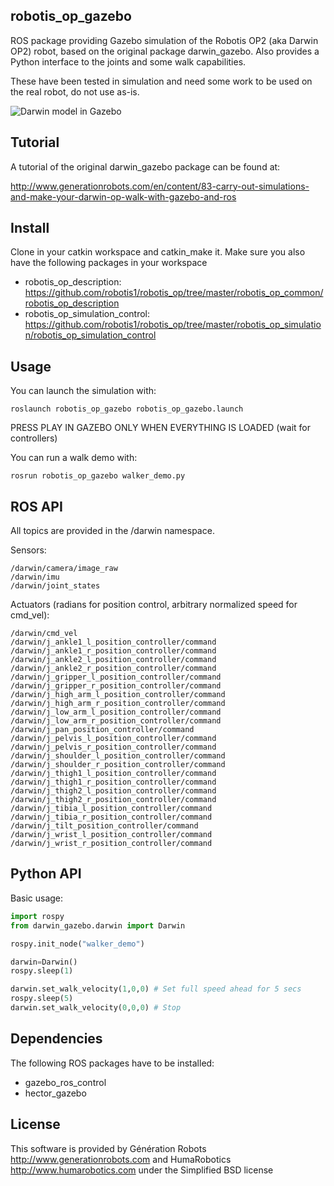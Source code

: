 ## robotis_op_gazebo

ROS package providing Gazebo simulation of the Robotis OP2 (aka Darwin OP2) robot, based on the original package darwin_gazebo.
Also provides a Python interface to the joints and some walk capabilities.

These have been tested in simulation and need some work to be used on the real robot, do not use as-is.

![Darwin model in Gazebo](/darwin.png?raw=true "Darwin model in Gazebo")

## Tutorial

A tutorial of the original darwin_gazebo package can be found at:

http://www.generationrobots.com/en/content/83-carry-out-simulations-and-make-your-darwin-op-walk-with-gazebo-and-ros

## Install

Clone in your catkin workspace and catkin_make it.
Make sure you also have the following packages in your workspace
* robotis_op_description: https://github.com/robotis1/robotis_op/tree/master/robotis_op_common/robotis_op_description
* robotis_op_simulation_control: https://github.com/robotis1/robotis_op/tree/master/robotis_op_simulation/robotis_op_simulation_control
    
## Usage

You can launch the simulation with:

    roslaunch robotis_op_gazebo robotis_op_gazebo.launch
    
PRESS PLAY IN GAZEBO ONLY WHEN EVERYTHING IS LOADED (wait for controllers)

You can run a walk demo with:

    rosrun robotis_op_gazebo walker_demo.py

## ROS API

All topics are provided in the /darwin namespace.

Sensors:

    /darwin/camera/image_raw
    /darwin/imu
    /darwin/joint_states

Actuators (radians for position control, arbitrary normalized speed for cmd_vel):

    /darwin/cmd_vel
    /darwin/j_ankle1_l_position_controller/command
    /darwin/j_ankle1_r_position_controller/command
    /darwin/j_ankle2_l_position_controller/command
    /darwin/j_ankle2_r_position_controller/command
    /darwin/j_gripper_l_position_controller/command
    /darwin/j_gripper_r_position_controller/command
    /darwin/j_high_arm_l_position_controller/command
    /darwin/j_high_arm_r_position_controller/command
    /darwin/j_low_arm_l_position_controller/command
    /darwin/j_low_arm_r_position_controller/command
    /darwin/j_pan_position_controller/command
    /darwin/j_pelvis_l_position_controller/command
    /darwin/j_pelvis_r_position_controller/command
    /darwin/j_shoulder_l_position_controller/command
    /darwin/j_shoulder_r_position_controller/command
    /darwin/j_thigh1_l_position_controller/command
    /darwin/j_thigh1_r_position_controller/command
    /darwin/j_thigh2_l_position_controller/command
    /darwin/j_thigh2_r_position_controller/command
    /darwin/j_tibia_l_position_controller/command
    /darwin/j_tibia_r_position_controller/command
    /darwin/j_tilt_position_controller/command
    /darwin/j_wrist_l_position_controller/command
    /darwin/j_wrist_r_position_controller/command

## Python API

Basic usage:
```python
import rospy
from darwin_gazebo.darwin import Darwin

rospy.init_node("walker_demo")

darwin=Darwin()
rospy.sleep(1)

darwin.set_walk_velocity(1,0,0) # Set full speed ahead for 5 secs
rospy.sleep(5)
darwin.set_walk_velocity(0,0,0) # Stop
```
## Dependencies

The following ROS packages have to be installed:
* gazebo_ros_control
* hector_gazebo

## License

This software is provided by Génération Robots http://www.generationrobots.com and HumaRobotics http://www.humarobotics.com under the Simplified BSD license
